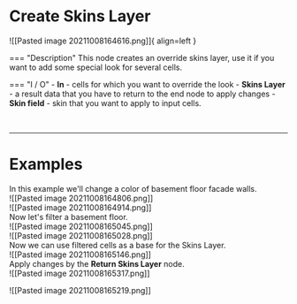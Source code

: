 # **Create Skins Layer**

![[Pasted image 20211008164616.png]]{ align=left }

=== "Description"
	This node creates an override skins layer, use it if you want to add some special look for several cells.  
	
=== "I / O"
	- **In** - cells for which you want to override the look
	- **Skins Layer** - a result data that you have to return to the end node to apply changes
	- **Skin field** - skin that you want to apply to input cells.

<br />

--------

# Examples
In this example we'll change a color of basement floor facade walls.  
![[Pasted image 20211008164806.png]]  
![[Pasted image 20211008164914.png]]  
Now let's filter a basement floor.  
![[Pasted image 20211008165045.png]]  
![[Pasted image 20211008165028.png]]  
Now we can use filtered cells as a base for the Skins Layer.  
![[Pasted image 20211008165146.png]]  
Apply changes by the **Return Skins Layer** node.  
![[Pasted image 20211008165317.png]]  

![[Pasted image 20211008165219.png]]  
